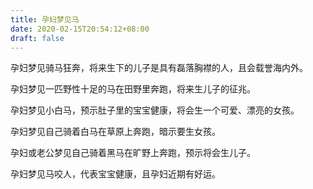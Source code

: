 ```yaml
---
title: 孕妇梦见马
date: 2020-02-15T20:54:12+08:00
draft: false
---
```


孕妇梦见骑马狂奔，将来生下的儿子是具有磊落胸襟的人，且会载誉海内外。<br>

孕妇梦见一匹野性十足的马在田野里奔跑，将来生儿子的征兆。<br>

孕妇梦见小白马，预示肚子里的宝宝健康，将会生一个可爱、漂亮的女孩。<br>

孕妇梦见自己骑着白马在草原上奔跑，暗示要生女孩。<br>

孕妇或老公梦见自己骑着黑马在旷野上奔跑，预示将会生儿子。<br>

孕妇梦见马咬人，代表宝宝健康，且孕妇近期有好运。<br>
